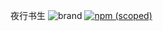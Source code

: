 夜行书生 ![brand](https://www.travis-ci.org/owen-carter/owen-carter.github.io.svg?branch=master) [![npm (scoped)](https://img.shields.io/npm/v/@cycle/core.svg)]()

